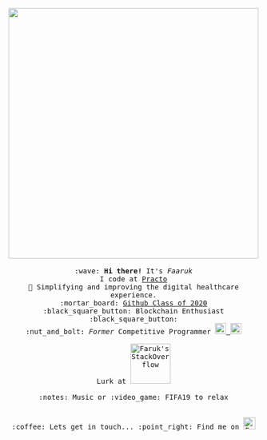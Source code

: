 

<p align="center">
  <img src="https://i.imgur.com/z36lb6r.gif" width="500px">
  <br><br>
  <samp>
    :wave: <strong>Hi there! </strong>It's <i>Faaruk</i>
    <br> I code at <a href="https://www.practo.com/">Practo</a> 
    <br> 🔭 Simplifying and improving the digital healthcare experience.
    <br> :mortar_board: <a href="https://education.github.com/graduation/yearbook?sort=az&page=14&search=faruk13#faruk13">Github Class of 2020</a> 
    <br> :black_square_button: Blockchain Enthusiast :black_square_button:
    <br> :nut_and_bolt: <i>Former</i> Competitive Programmer 
    <a href="https://www.hackerrank.com/faruk13"> 
      <img alt="Faruk's Hackerrank" width="22px" src="https://cdn.jsdelivr.net/npm/simple-icons@v3/icons/hackerrank.svg" />
    </a> 
    <a href="https://www.codechef.com/users/faruk13"> 
      <img alt="Faruk's Codechef" width="22px" src="https://cdn.jsdelivr.net/npm/simple-icons@v3/icons/codechef.svg" />
    </a>
    <br><br> Lurk at 
    <a href="https://stackoverflow.com/users/5668215/faruk13">
      <img alt="Faruk's StackOverflow" width="80px" src="https://img.shields.io/badge/faruk13-Black?style=flat-square&labelColor=000000&logo=stackoverflow&logoColor=white&link=https://stackoverflow.com/users/5668215/faruk13" />
    </a>
    <br><br> :notes: Music or :video_game: FIFA19 to relax
    <br><br><br>:coffee: Lets get in touch... :point_right: Find me on <a href="https://www.linkedin.com/in/umar-faruk/">
  <img alt="Faruk's LinkedIn" width="24px" src="https://cdn.jsdelivr.net/npm/simple-icons@v3/icons/linkedin.svg" />
</a>
 </samp>
 <br> 
</p>

<!--
**faruk13/faruk13** is a ✨ _special_ ✨ repository because its `README.md` (this file) appears on your GitHub profile.

Here are some ideas to get you started:

- 🔭 I’m currently working on ...
- 🌱 I’m currently learning ...
- 👯 I’m looking to collaborate on ...
- 🤔 I’m looking for help with ...
- 💬 Ask me about ...
- 📫 How to reach me: ...
- 😄 Pronouns: ...
- ⚡ Fun fact: ...
-->
